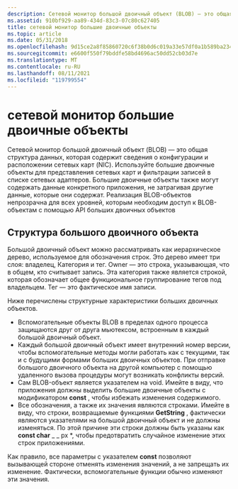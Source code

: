 ```yaml
---
description: Сетевой монитор большой двоичный объект (BLOB) — это общая структура данных, которая содержит сведения о конфигурации и расположении сетевых карт (NIC).
ms.assetid: 910bf929-aa89-434d-83c3-07c80c627405
title: сетевой монитор большие двоичные объекты
ms.topic: article
ms.date: 05/31/2018
ms.openlocfilehash: 9d15ce2a8f85860720c6f38b0d6c019a33e57df0a1b589ba23455db0319d0436
ms.sourcegitcommit: e6600f550f79bddfe58bd4696ac50dd52cb03d7e
ms.translationtype: MT
ms.contentlocale: ru-RU
ms.lasthandoff: 08/11/2021
ms.locfileid: "119799554"
---
```

# <a name="network-monitor-blobs"></a>сетевой монитор большие двоичные объекты

Сетевой монитор большой двоичный объект (BLOB) — это общая структура данных, которая содержит сведения о конфигурации и расположении сетевых карт (NIC). Используйте большие двоичные объекты для представления сетевых карт и фильтрации записей в списке сетевых адаптеров. Большие двоичные объекты также могут содержать данные конкретного приложения, не затрагивая другие данные, которые они содержат. Реализация BLOB-объектов непрозрачна для всех уровней, которым необходим доступ к BLOB-объектам с помощью API больших двоичных объектов

## <a name="blob-structure"></a>Структура большого двоичного объекта

Большой двоичный объект можно рассматривать как иерархическое дерево, используемое для обозначения строк. Это дерево имеет три слоя: владелец, Категория и тег. Owner — это строка, указывающая, что в общем, кто считывает запись. Эта категория также является строкой, которая обозначает общее функциональное группирование тегов под владельцем. Тег — это фактическое имя записи.

Ниже перечислены структурные характеристики больших двоичных объектов.

-   Вспомогательные объекты BLOB в пределах одного процесса защищаются друг от друга мьютексом, встроенным в каждый большой двоичный объект.
-   Каждый большой двоичный объект имеет внутренний номер версии, чтобы вспомогательные методы могли работать как с текущими, так и с будущими формами больших двоичных объектов. При отправке большого двоичного объекта на другой компьютер с помощью удаленного вызова процедуры могут возникать конфликты версий.
-   Сам BLOB-объект является указателем на void. Имейте в виду, что приложения должны выделить большие двоичные объекты с модификатором **const** , чтобы избежать изменения содержимого.
-   Все обозначения, а также их значения являются строками. Имейте в виду, что строки, возвращаемые функциями **GetString** , фактически являются указателями на большой двоичный объект и не должны изменяться. По этой причине эти строки должны быть указаны как **const char** _ \_ px *, чтобы предотвратить случайное изменение этих строк приложениями.

Как правило, все параметры с указателем **const** позволяют вызывающей стороне отменять изменения значений, а не запрещать их изменение. Фактически, вспомогательные функции обычно изменяют эти значения.

 

 



